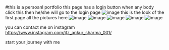 #this is a persoanl portfolio 
this page has a login button when any body click this then he/she will go to the login page
![image](https://github.com/codewithankurs12/personal-portfolio/assets/168324277/6325edf6-fa49-4c2a-8e61-b89d925e1509)
this is the look of the first page 
all the pictures here 
![image](https://github.com/codewithankurs12/personal-portfolio/assets/168324277/26372e48-4e1f-48e6-986d-abff99ec6e78)
![image](https://github.com/codewithankurs12/personal-portfolio/assets/168324277/c01ce69c-07f0-404d-a44e-1a7673e8800f)
![image](https://github.com/codewithankurs12/personal-portfolio/assets/168324277/8490d3b0-fd54-4652-b072-d7d5717e65a8)
![image](https://github.com/codewithankurs12/personal-portfolio/assets/168324277/be94e921-2579-4b88-9247-881d284d61ff)
![image](https://github.com/codewithankurs12/personal-portfolio/assets/168324277/5a54069a-8a6e-4240-8cac-816da6245d08)

you can contact me on instagram https://www.instagram.com/itz_ankur_sharma_001/

start your journey with me 





